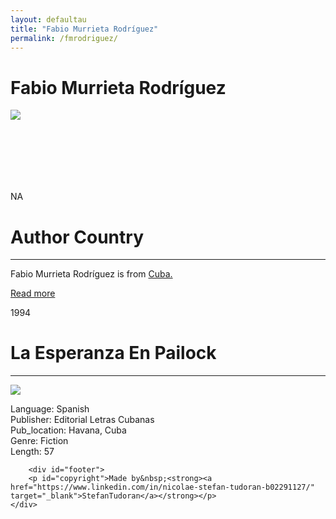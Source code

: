 ```yaml
---
layout: defaultau
title: "Fabio Murrieta Rodríguez"
permalink: /fmrodriguez/
---
```

<!-- partial:index.partial.html -->
<div class="content">
    <h1>Fabio Murrieta Rodríguez</h1>
    <div class="quote">
        <div><img src="https://t4.ftcdn.net/jpg/03/40/12/49/360_F_340124934_bz3pQTLrdFpH92ekknuaTHy8JuXgG7fi.jpg" class="logo"></div>
    </div>
    <div class="timeline">
        <div style="padding-bottom:100px;"></div>
        <div class="block">
            <div class="date right"><p class="right"> NA </p></div>
            <div class="dot"></div>
            <div class="left first">
            <div class="author_country">
                <h1>Author Country</h1><hr>
          <div class="aclocation">  <p>Fabio Murrieta Rodríguez is from <a href="{{ site.baseurl }}/14">Cuba.</a></p></div>
                <div class="acreadmore"><a href="#" target="_blank">Read more</a></div>
            </div>
            </div>
        </div>
        <div class="block">
            <div class="date left"><p class="left">1994</p></div>
            <div class="dot"></div>
            <div class="right">
                <h1>La Esperanza En Pailock</h1><hr>
                <p><img src="https://books.google.dm/books/content?id=0Qg_AAAAIAAJ&printsec=frontcover&img=1&zoom=1&imgtk=AFLRE71_SnVtcAEfcAkqFs9k3ZcgFnKnNZ_3WZ6OqzA5yxuB9nvEAXp1yg9_cmDm1GI9KY_YWSb-_AXKcX-641XFN_5_JNF5XKVWUo6F8nVn4vHJZ6u6hVzTmUuqrugG9RLDVEMbGy2D"></p>
                <p>
                Language: Spanish<br/>
                Publisher: Editorial Letras Cubanas<br/>
                Pub_location: Havana, Cuba<br/>
                Genre: Fiction<br/>
                Length: 57</p>
            </div>
        </div>

        <div id="footer">
        <p id="copyright">Made by&nbsp;<strong><a href="https://www.linkedin.com/in/nicolae-stefan-tudoran-b02291127/" target="_blank">StefanTudoran</a></strong></p>
    </div>
</div>
<!-- partial -->
  <script src='https://cdnjs.cloudflare.com/ajax/libs/jquery/3.1.1/jquery.min.js'></script><script  src="assets/js/authorscript.js"></script>
